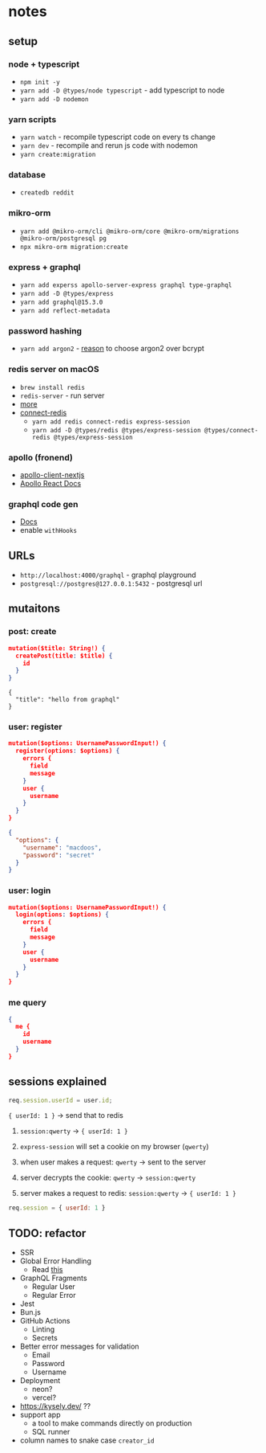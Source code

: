 # notes

## setup
### node + typescript
- `npm init -y`
- `yarn add -D @types/node typescript` - add typescript to node
- `yarn add -D nodemon`

### yarn scripts
- `yarn watch` - recompile typescript code on every ts change
- `yarn dev` - recompile and rerun js code with nodemon
- `yarn create:migration`

### database
- `createdb reddit`

### mikro-orm
- `yarn add @mikro-orm/cli @mikro-orm/core @mikro-orm/migrations @mikro-orm/postgresql pg`
- `npx mikro-orm migration:create`

### express + graphql
- `yarn add experss apollo-server-express graphql type-graphql`
- `yarn add -D @types/express`
- `yarn add graphql@15.3.0`
- `yarn add reflect-metadata`

###  password hashing
- `yarn add argon2` - [reason](https://news.ycombinator.com/item?id=15646743) to choose argon2 over bcrypt

### redis server on macOS
- `brew install redis`
- `redis-server` - run server
- [more](https://redis.io/docs/latest/operate/oss_and_stack/install/install-redis/install-redis-on-mac-os/)
- [connect-redis](https://github.com/tj/connect-redis)
  - `yarn add redis connect-redis express-session`
  - `yarn add -D @types/redis @types/express-session @types/connect-redis @types/express-session`

### apollo (fronend)
- [apollo-client-nextjs](https://github.com/apollographql/apollo-client-nextjs)
- [Apollo React Docs](https://www.apollographql.com/docs/react/data/mutations)

### graphql code gen
- [Docs](https://the-guild.dev/graphql/codegen/plugins/typescript/typescript-apollo-next)
- enable `withHooks`

## URLs
- `http://localhost:4000/graphql` - graphql playground
- `postgresql://postgres@127.0.0.1:5432` - postgresql url

## mutaitons
### post: create
```json
mutation($title: String!) {
  createPost(title: $title) {
    id
  }
}
```

```
{
  "title": "hello from graphql"
}
```

### user: register
```json
mutation($options: UsernamePasswordInput!) {
  register(options: $options) {
    errors {
      field
      message
    }
    user {
      username
    }
  }
}
```

```json
{
  "options": {
    "username": "macdoos",
    "password": "secret"
  }
}
```

### user: login
```json
mutation($options: UsernamePasswordInput!) {
  login(options: $options) {
    errors {
      field
      message
    }
    user {
      username
    }
  }
}
```

### me query
```json
{
  me {
    id
    username
  }
}
```

## sessions explained
```js
req.session.userId = user.id;
```

`{ userId: 1 }` -> send that to redis


1. `session:qwerty` -> `{ userId: 1 }`

2. `express-session` will set a cookie on my browser (`qwerty`)

3. when user makes a request: `qwerty` -> sent to the server

4. server decrypts the cookie: `qwerty` -> `session:qwerty`

5. server makes a request to redis: `session:qwerty` -> `{ userId: 1 }`

```js
req.session = { userId: 1 }
```

## TODO: refactor
- SSR
- Global Error Handling
  - Read [this](https://www.apollographql.com/docs/apollo-server/data/errors/)
- GraphQL Fragments
  - Regular User
  - Regular Error
- Jest
- Bun.js
- GitHub Actions
  - Linting
  - Secrets
- Better error messages for validation
  - Email
  - Password
  - Username
- Deployment
  - neon?
  - vercel?
- https://kysely.dev/ ??
- support app 
  - a tool to make commands directly on production
  - SQL runner
- column names to snake case `creator_id`